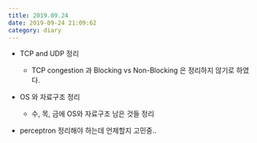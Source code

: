 ```yaml
---
title: 2019.09.24
date: 2019-09-24 21:09:62
category: diary
---
```


* TCP and UDP 정리
  * TCP congestion 과 Blocking vs Non-Blocking 은 정리하지 않기로 하였다.

* OS 와 자료구조 정리
  * 수, 목, 금에 OS와 자료구조 남은 것들 정리

* perceptron 정리해야 하는데 언제할지 고민중..
